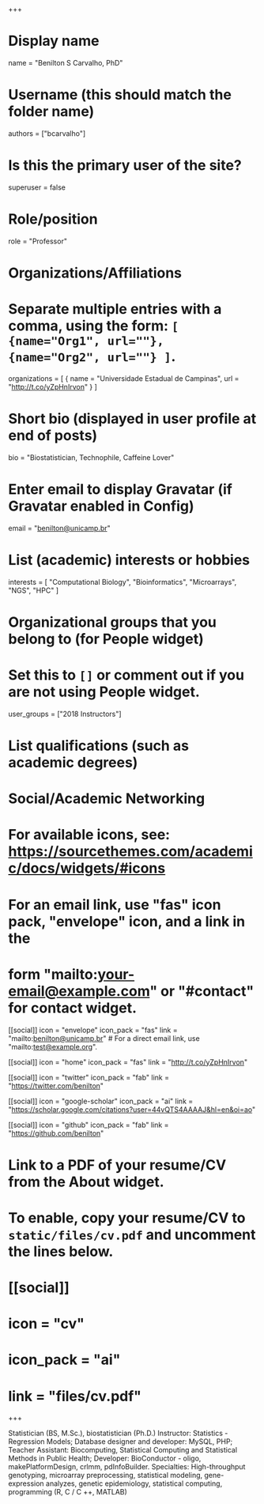 +++
# Display name
name = "Benilton S Carvalho, PhD"

# Username (this should match the folder name)
authors = ["bcarvalho"]

# Is this the primary user of the site?
superuser = false

# Role/position
role = "Professor"

# Organizations/Affiliations
#   Separate multiple entries with a comma, using the form: `[ {name="Org1", url=""}, {name="Org2", url=""} ]`.
organizations = [ { name = "Universidade Estadual de Campinas", url = "http://t.co/yZpHnIrvon" } ]

# Short bio (displayed in user profile at end of posts)
bio = "Biostatistician, Technophile, Caffeine Lover"

# Enter email to display Gravatar (if Gravatar enabled in Config)
email = "benilton@unicamp.br"

# List (academic) interests or hobbies
interests = [
  "Computational Biology",
  "Bioinformatics",
  "Microarrays",
  "NGS",
  "HPC"
]

# Organizational groups that you belong to (for People widget)
#   Set this to `[]` or comment out if you are not using People widget.
user_groups = ["2018 Instructors"]

# List qualifications (such as academic degrees)

# Social/Academic Networking
# For available icons, see: https://sourcethemes.com/academic/docs/widgets/#icons
#   For an email link, use "fas" icon pack, "envelope" icon, and a link in the
#   form "mailto:your-email@example.com" or "#contact" for contact widget.

[[social]]
  icon = "envelope"
  icon_pack = "fas"
  link = "mailto:benilton@unicamp.br"  # For a direct email link, use "mailto:test@example.org".

[[social]]
  icon = "home"
  icon_pack = "fas"
  link = "http://t.co/yZpHnIrvon"
  
[[social]]
  icon = "twitter"
  icon_pack = "fab"
  link = "https://twitter.com/benilton"

[[social]]
  icon = "google-scholar"
  icon_pack = "ai"
  link = "https://scholar.google.com/citations?user=44vQTS4AAAAJ&hl=en&oi=ao"

[[social]]
  icon = "github"
  icon_pack = "fab"
  link = "https://github.com/benilton"

# Link to a PDF of your resume/CV from the About widget.
# To enable, copy your resume/CV to `static/files/cv.pdf` and uncomment the lines below.
# [[social]]
#   icon = "cv"
#   icon_pack = "ai"
#   link = "files/cv.pdf"

+++

Statistician (BS, M.Sc.), biostatistician (Ph.D.) 
Instructor: Statistics - Regression Models; 
Database designer and developer: MySQL, PHP; 
Teacher Assistant: Biocomputing, Statistical Computing and Statistical Methods in Public Health; 
Developer: BioConductor - oligo, makePlatformDesign, crlmm, pdInfoBuilder. 
Specialties: High-throughput genotyping, microarray preprocessing, statistical modeling, gene-expression analyzes, genetic epidemiology, statistical computing, programming (R, C / C ++, MATLAB)
